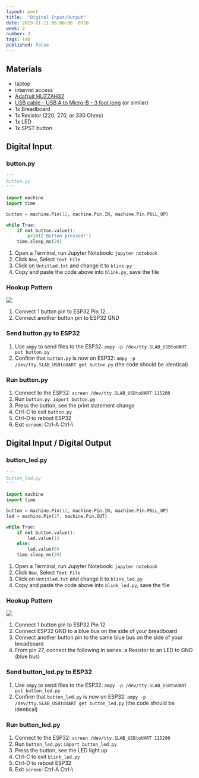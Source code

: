 ```yaml
---
layout: post
title:  "Digital Input/Output"
date: 2019-01-11 06:00:00 -0720
week: 2
number: 3
tags: lab
published: false
---
```


## Materials

* laptop
* internet access
* [Adafruit HUZZAH32](https://www.adafruit.com/product/3591)
* [USB cable - USB A to Micro-B - 3 foot long](https://www.adafruit.com/product/592) (or similar)
* 1x Breadboard
* 1x Resistor (220, 270, or 330 Ohms)
* 1x LED
* 1x SPST button


## Digital Input

### button.py

```python
'''
button.py
'''

import machine
import time

button = machine.Pin(12, machine.Pin.IN, machine.Pin.PULL_UP)

while True:
    if not button.value():
        print('Button pressed!')
    time.sleep_ms(20)

```

1. Open a Terminal, run Jupyter Notebook: `jupyter notebook`
2. Click `New`, Select `Text File`
3. Click on `Untitled.txt` and change it to `blink.py`
4. Copy and paste the code above into `blink.py`, save the file


### Hookup Pattern

![]({{site.url}}/assets/button_esp32rszd.jpg)

1. Connect 1 button pin to ESP32 Pin 12
2. Connect another button pin to ESP32 GND


### Send button.py to ESP32

1. Use `ampy` to send files to the ESP32: `ampy -p /dev/tty.SLAB_USBtoUART put button.py`
2. Confirm that `button.py` is now on ESP32: `ampy -p /dev/tty.SLAB_USBtoUART get button.py` (the code should be identical)


### Run button.py

1. Connect to the ESP32: `screen /dev/tty.SLAB_USBtoUART 115200`
2. Run `button.py`: `import button.py`
3. Press the button, see the print statement change
4. Ctrl-C to exit `button.py`
5. Ctrl-D to reboot ESP32
6. Exit `screen`: Ctrl-A Ctrl-\


## Digital Input / Digital Output

### button_led.py

```python
'''
button_led.py
'''

import machine
import time

button = machine.Pin(12, machine.Pin.IN, machine.Pin.PULL_UP)
led = machine.Pin(27, machine.Pin.OUT)

while True:
    if not button.value():
        led.value(1)
    else:
        led.value(0)
    time.sleep_ms(20)
```

1. Open a Terminal, run Jupyter Notebook: `jupyter notebook`
2. Click `New`, Select `Text File`
3. Click on `Untitled.txt` and change it to `blink_led.py`
4. Copy and paste the code above into `blink_led.py`, save the file

### Hookup Pattern

![]({{site.url}}/assets/button_led_esp32rszd.jpg)

1. Connect 1 button pin to ESP32 Pin 12
2. Connect ESP32 GND to a blue bus on the side of your breadboard
3. Connect another button pin to the same blue bus on the side of your breadboard
4. From pin 27, connect the following in series: a Resistor to an LED to GND (blue bus)


### Send button_led.py to ESP32

1. Use `ampy` to send files to the ESP32: `ampy -p /dev/tty.SLAB_USBtoUART put button_led.py`
2. Confirm that `button_led.py` is now on ESP32: `ampy -p /dev/tty.SLAB_USBtoUART get button_led.py` (the code should be identical)


### Run button_led.py

1. Connect to the ESP32: `screen /dev/tty.SLAB_USBtoUART 115200`
2. Run `button_led.py`: `import button_led.py`
3. Press the button, see the LED light up
4. Ctrl-C to exit `blink_led.py`
5. Ctrl-D to reboot ESP32
6. Exit `screen`: Ctrl-A Ctrl-\

